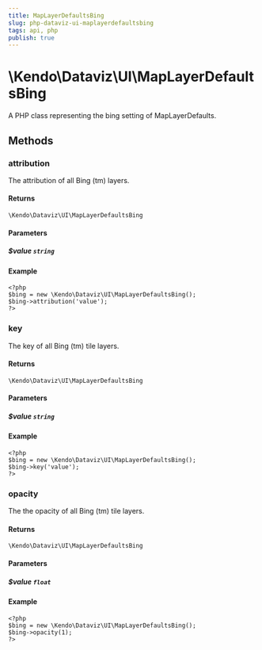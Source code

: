 ```yaml
---
title: MapLayerDefaultsBing
slug: php-dataviz-ui-maplayerdefaultsbing
tags: api, php
publish: true
---
```


# \Kendo\Dataviz\UI\MapLayerDefaultsBing

A PHP class representing the bing setting of MapLayerDefaults.


## Methods

### attribution
The attribution of all Bing (tm) layers.

#### Returns
`\Kendo\Dataviz\UI\MapLayerDefaultsBing`

#### Parameters

##### $value `string`



#### Example 
    <?php
    $bing = new \Kendo\Dataviz\UI\MapLayerDefaultsBing();
    $bing->attribution('value');
    ?>

### key
The key of all Bing (tm) tile layers.

#### Returns
`\Kendo\Dataviz\UI\MapLayerDefaultsBing`

#### Parameters

##### $value `string`



#### Example 
    <?php
    $bing = new \Kendo\Dataviz\UI\MapLayerDefaultsBing();
    $bing->key('value');
    ?>

### opacity
The the opacity of all Bing (tm) tile layers.

#### Returns
`\Kendo\Dataviz\UI\MapLayerDefaultsBing`

#### Parameters

##### $value `float`



#### Example 
    <?php
    $bing = new \Kendo\Dataviz\UI\MapLayerDefaultsBing();
    $bing->opacity(1);
    ?>

